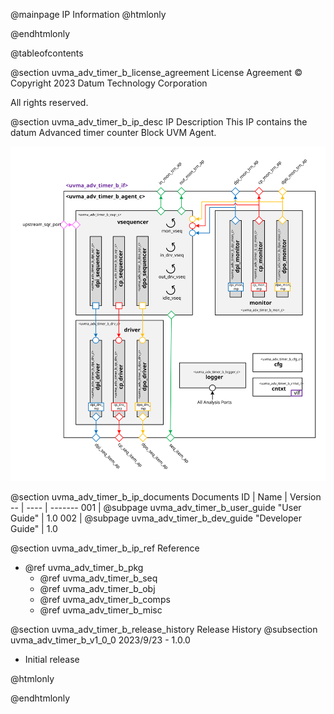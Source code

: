 @mainpage IP Information
@htmlonly
<div class="autonumbering">
@endhtmlonly


@tableofcontents


@section uvma_adv_timer_b_license_agreement License Agreement
© Copyright 2023 Datum Technology Corporation

All rights reserved.


@section uvma_adv_timer_b_ip_desc IP Description
This IP contains the datum Advanced timer counter Block UVM Agent.

![Advanced timer counter Block UVM Agent Block Diagram](agent_block_diagram.svg)


@section uvma_adv_timer_b_ip_documents Documents
ID | Name | Version
-- | ---- | -------
001 | @subpage uvma_adv_timer_b_user_guide "User Guide" | 1.0
002 | @subpage uvma_adv_timer_b_dev_guide "Developer Guide" | 1.0


@section uvma_adv_timer_b_ip_ref Reference
 * @ref uvma_adv_timer_b_pkg
   * @ref uvma_adv_timer_b_seq
   * @ref uvma_adv_timer_b_obj
   * @ref uvma_adv_timer_b_comps
   * @ref uvma_adv_timer_b_misc


@section uvma_adv_timer_b_release_history Release History
@subsection uvma_adv_timer_b_v1_0_0 2023/9/23 - 1.0.0
- Initial release


@htmlonly
</div>
@endhtmlonly